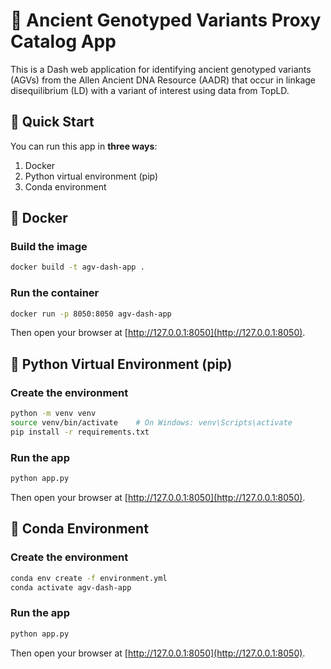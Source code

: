 # 🧬 Ancient Genotyped Variants Proxy Catalog App

This is a Dash web application for identifying ancient genotyped variants (AGVs) from the Allen Ancient DNA Resource (AADR) that occur in linkage disequilibrium (LD) with a variant of interest using data from TopLD.

## 🚀 Quick Start

You can run this app in **three ways**:

1. Docker  
2. Python virtual environment (pip)  
3. Conda environment  

## 🐳 Docker

### Build the image

```bash
docker build -t agv-dash-app .
```

### Run the container

```bash
docker run -p 8050:8050 agv-dash-app
```

Then open your browser at [http://127.0.0.1:8050](http://127.0.0.1:8050).

## 🐍 Python Virtual Environment (pip)

### Create the environment

```bash
python -m venv venv
source venv/bin/activate	# On Windows: venv\Scripts\activate
pip install -r requirements.txt
```

### Run the app

```bash
python app.py
```

Then open your browser at [http://127.0.0.1:8050](http://127.0.0.1:8050).

## 🧪 Conda Environment

### Create the environment

```bash
conda env create -f environment.yml
conda activate agv-dash-app
```

### Run the app

```bash
python app.py
```

Then open your browser at [http://127.0.0.1:8050](http://127.0.0.1:8050).